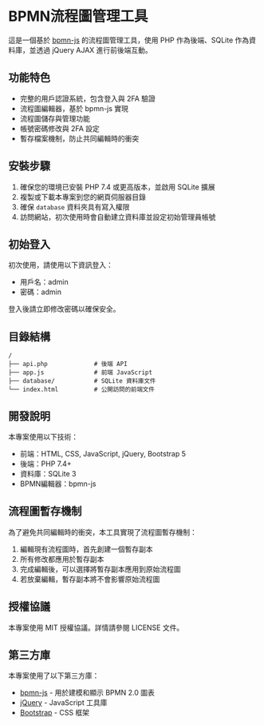 # BPMN流程圖管理工具

這是一個基於 [bpmn-js](https://github.com/bpmn-io/bpmn-js) 的流程圖管理工具，使用 PHP 作為後端、SQLite 作為資料庫，並透過 jQuery AJAX 進行前後端互動。

## 功能特色

- 完整的用戶認證系統，包含登入與 2FA 驗證
- 流程圖編輯器，基於 bpmn-js 實現
- 流程圖儲存與管理功能
- 帳號密碼修改與 2FA 設定
- 暫存檔案機制，防止共同編輯時的衝突

## 安裝步驟

1. 確保您的環境已安裝 PHP 7.4 或更高版本，並啟用 SQLite 擴展
2. 複製或下載本專案到您的網頁伺服器目錄
3. 確保 `database` 資料夾具有寫入權限
4. 訪問網站，初次使用時會自動建立資料庫並設定初始管理員帳號

## 初始登入

初次使用，請使用以下資訊登入：

- 用戶名：admin
- 密碼：admin

登入後請立即修改密碼以確保安全。

## 目錄結構

```
/
├── api.php             # 後端 API
├── app.js              # 前端 JavaScript
├── database/           # SQLite 資料庫文件
└── index.html          # 公開訪問的前端文件
```

## 開發說明

本專案使用以下技術：

- 前端：HTML, CSS, JavaScript, jQuery, Bootstrap 5
- 後端：PHP 7.4+
- 資料庫：SQLite 3
- BPMN編輯器：bpmn-js

## 流程圖暫存機制

為了避免共同編輯時的衝突，本工具實現了流程圖暫存機制：

1. 編輯現有流程圖時，首先創建一個暫存副本
2. 所有修改都應用於暫存副本
3. 完成編輯後，可以選擇將暫存副本應用到原始流程圖
4. 若放棄編輯，暫存副本將不會影響原始流程圖

## 授權協議

本專案使用 MIT 授權協議。詳情請參閱 LICENSE 文件。

## 第三方庫

本專案使用了以下第三方庫：

- [bpmn-js](https://github.com/bpmn-io/bpmn-js) - 用於建模和顯示 BPMN 2.0 圖表
- [jQuery](https://jquery.com/) - JavaScript 工具庫
- [Bootstrap](https://getbootstrap.com/) - CSS 框架